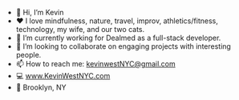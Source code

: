 - 👋 Hi, I’m Kevin
- ❤️ I love mindfulness, nature, travel, improv, athletics/fitness, technology, my wife, and our two cats.
- 🌱 I’m currently working for Dealmed as a full-stack developer.
- 💞️ I’m looking to collaborate on engaging projects with interesting people.
- 📫 How to reach me: kevinwestNYC@gmail.com
- 💻 www.KevinWestNYC.com
- 📍 Brooklyn, NY
<!---
KevinWestNYC/KevinWestNYC is a ✨ special ✨ repository because its `README.md` (this file) appears on your GitHub profile.
You can click the Preview link to take a look at your changes.
--->
